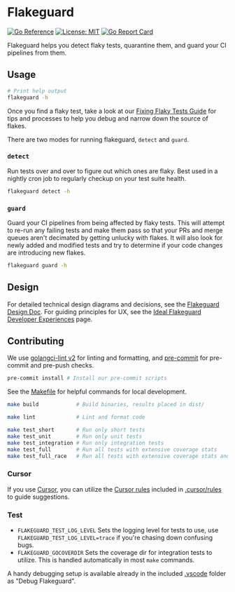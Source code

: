 # Flakeguard

[![Go Reference](https://pkg.go.dev/badge/github.com/smartcontractkit/flakeguard.svg)](https://pkg.go.dev/github.com/smartcontractkit/flakeguard)
[![License: MIT](https://img.shields.io/badge/License-MIT-yellow.svg)](https://opensource.org/licenses/MIT)
[![Go Report Card](https://goreportcard.com/badge/github.com/smartcontractkit/flakeguard)](https://goreportcard.com/report/github.com/smartcontractkit/flakeguard)


Flakeguard helps you detect flaky tests, quarantine them, and guard your CI pipelines from them.

## Usage

```sh
# Print help output
flakeguard -h
```

Once you find a flaky test, take a look at our [Fixing Flaky Tests Guide](./fixing-flaky-tests-guide.md) for tips and processes to help you debug and narrow down the source of flakes.

There are two modes for running flakeguard, `detect` and `guard`.

### `detect`

Run tests over and over to figure out which ones are flaky. Best used in a nightly cron job to regularly checkup on your test suite health.

```sh
flakeguard detect -h
```

### `guard`

Guard your CI pipelines from being affected by flaky tests. This will attempt to re-run any failing tests and make them pass so that your PRs and merge queues aren't decimated by getting unlucky with flakes. It will also look for newly added and modified tests and try to determine if your code changes are introducing new flakes.

```sh
flakeguard guard -h
```

## Design

For detailed technical design diagrams and decisions, see the [Flakeguard Design Doc](./design.md). For guiding principles for UX, see the [Ideal Flakeguard Developer Experiences](./ideal-developer-experiences.md) page.

## Contributing

We use [golangci-lint v2](https://golangci-lint.run/) for linting and formatting, and [pre-commit](https://pre-commit.com/) for pre-commit and pre-push checks.

```sh
pre-commit install # Install our pre-commit scripts
```

See the [Makefile](./Makefile) for helpful commands for local development.

```sh
make build            # Build binaries, results placed in dist/

make lint             # Lint and format code

make test_short       # Run only short tests
make test_unit        # Run only unit tests
make test_integration # Run only integration tests
make test_full        # Run all tests with extensive coverage stats
make test_full_race   # Run all tests with extensive coverage stats and race detection
```

### Cursor

If you use [Cursor](https://www.cursor.com/), you can utilize the [Cursor rules](https://docs.cursor.com/context/rules#workflow-automation) included in [.cursor/rules](./.cursor/rules/) to guide suggestions.

### Test

* `FLAKEGUARD_TEST_LOG_LEVEL` Sets the logging level for tests to use, use `FLAKEGUARD_TEST_LOG_LEVEL=trace` if you're chasing down confusing bugs.
* `FLAKEGUARD_GOCOVERDIR` Sets the coverage dir for integration tests to utilize. This is handled automatically in most `make` commands.

A handy debugging setup is available already in the included [.vscode](.vscode/) folder as "Debug Flakeguard".
